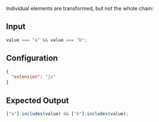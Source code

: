
Individual elements are transformed, but not the whole chain:

## Input
```javascript input
value === "a" && value === "b";
```

## Configuration
```json configuration
{
  "extension": "js"
}
```

## Expected Output
```javascript expected output
["a"].includes(value) && ["b"].includes(value);
```
